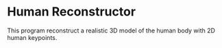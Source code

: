 # Human Reconstructor
This program reconstruct a realistic 3D model of the human body with 2D human keypoints.
